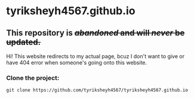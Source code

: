 # tyriksheyh4567.github.io
## This repository is ~~_abandoned_ and will _never_ be updated.~~
Hi! This website redirects to my actual page, bcuz I don't want to give or have 404 error when someone's going onto this website.
### Clone the project:
```
git clone https://github.com/tyriksheyh4567/tyriksheyh4567.github.io
```
